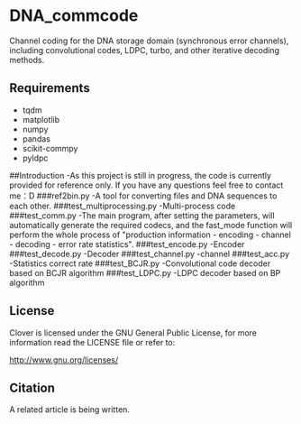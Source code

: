 # DNA_commcode
Channel coding for the DNA storage domain (synchronous error channels), including convolutional codes, LDPC, turbo, and other iterative decoding methods.

## Requirements
- tqdm
- matplotlib
- numpy
- pandas
- scikit-commpy
- pyldpc

##Introduction
-As this project is still in progress, the code is currently provided for reference only. If you have any questions feel free to contact me：D
###ref2bin.py
-A tool for converting files and DNA sequences to each other.
###test_multiprocessing.py
-Multi-process code 
###test_comm.py
-The main program, after setting the parameters, will automatically generate the required codecs, and the fast_mode function will perform the whole process of "production information - encoding - channel - decoding - error rate statistics".
###test_encode.py
-Encoder
###test_decode.py
-Decoder
###test_channel.py
-channel
###test_acc.py
-Statistics correct rate
###test_BCJR.py
-Convolutional code decoder based on BCJR algorithm
###test_LDPC.py
-LDPC decoder based on BP algorithm

## License

Clover is licensed under the GNU General Public License, for more information read the LICENSE file or refer to:

http://www.gnu.org/licenses/

## Citation

A related article is being written.
